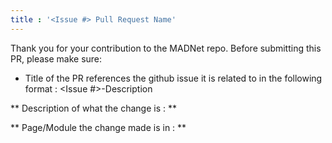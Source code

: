 ```yaml
---
title : '<Issue #> Pull Request Name'
---
```

Thank you for your contribution to the MADNet repo. 
Before submitting this PR, please make sure:

- Title of the PR references the github issue it is related to in the following format : <Issue #>-Description

** Description of what the change is : **


** Page/Module the change made is in : **